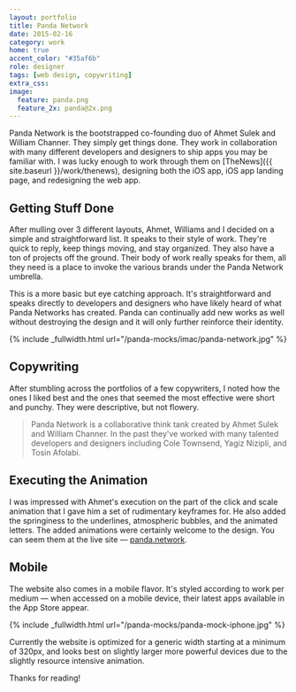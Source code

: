 ```yaml
---
layout: portfolio
title: Panda Network
date: 2015-02-16
category: work
home: true
accent_color: "#35af6b"
role: designer
tags: [web design, copywriting]
extra_css:
image:
  feature: panda.png
  feature_2x: panda@2x.png
---
```


Panda Network is the bootstrapped co-founding duo of Ahmet Sulek and William Channer. They simply get things done. They work in collaboration with many different developers and designers to ship apps you may be familiar with. I was lucky enough to work through them on [TheNews]({{ site.baseurl }}/work/thenews), designing both the iOS app, iOS app landing page, and redesigning the web app.

## Getting Stuff Done

After mulling over 3 different layouts, Ahmet, Williams and I decided on a simple and straightforward list. It speaks to their style of work. They're quick to reply, keep things moving, and stay organized. They also have a ton of projects off the ground. Their body of work really speaks for them, all they need is a place to invoke the various brands under the Panda Network umbrella.

This is a more basic but eye catching approach. It's straightforward and speaks directly to developers and designers who have likely heard of what Panda Networks has created. Panda can continually add new works as well without destroying the design and it will only further reinforce their identity.


{% include _fullwidth.html url="/panda-mocks/imac/panda-network.jpg"  %}


## Copywriting

After stumbling across the portfolios of a few copywriters, I noted how the ones I liked best and the ones that seemed the most effective were short and punchy. They were descriptive, but not flowery.

> Panda Network is a collaborative think tank created by Ahmet Sulek and William Channer. In the past they've worked with many talented developers and designers including Cole Townsend, Yagiz Nizipli, and Tosin Afolabi.

## Executing the Animation

I was impressed with Ahmet's execution on the part of the click and scale animation that I gave him a set of rudimentary keyframes for. He also added the springiness to the underlines, atmospheric bubbles, and the animated letters. The added animations were certainly welcome to the design. You can seem them at the live site — [panda.network](http://panda.network).


## Mobile

The website also comes in a mobile flavor. It's styled according to work per medium — when accessed on a mobile device, their latest apps available in the App Store appear.

{% include _fullwidth.html url="/panda-mocks/panda-mock-iphone.jpg"  %}

Currently the website is optimized for a generic width starting at a minimum of 320px, and looks best on slightly larger more powerful devices due to the slightly resource intensive animation. 

Thanks for reading!

